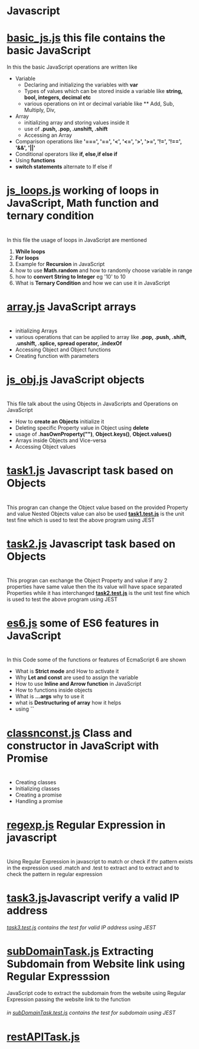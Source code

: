 # Javascript
#
# **[basic_js.js](https://github.com/Pranav-n-js/Javascript/blob/main/basic_js.js)**  this file contains the basic JavaScript
   In this the basic JavaScript operations are written like
   * Variable
     * Declaring and initializing the variables with **var**
     * Types of values which can be stored inside a variable like **string, bool, integers, decimal etc**
     * various operations on int or decimal variable like  ** Add, Sub, Multiply, Div,
   * Array
     * initializing array and storing values inside it
     * use of **.push, .pop, .unshift, .shift**
     * Accessing an Array
   * Comparison operations like **'===', '==', '<', '<=', '>', '>=', '!=', '!==', '&&', '||'**
   * Conditional operators like **if, else,if else if**
   * Using **functions**
   * **switch statements** alternate to If else if
#
# **[js_loops.js](https://github.com/Pranav-n-js/Javascript/blob/main/js_loops.js)** working of loops in JavaScript, Math function and ternary condition
#
   In this file the usage of loops in JavaScript are mentioned
   1. **While loops**
   2. **For loops**
   3. Example for **Recursion** in JavaScript
   4. how to use **Math.random** and how to randomly choose variable in  range
   5. how to **convert String to Integer** eg '10' to 10
   6. What is **Ternary Condition** and how we can use it in JavaScript
#
# **[array.js](https://github.com/Pranav-n-js/Javascript/blob/main/array.js)** JavaScript arrays
#
   * initializing Arrays
   * various operations that can be applied to array like **.pop, .push, .shift, .unshift, .splice, spread operator, .indexOf**
   * Accessing Object and Object functions
   * Creating function with parameters
#
# **[js_obj.js](https://github.com/Pranav-n-js/Javascript/blob/main/js_obj.js)** JavaScript objects
#
   This file talk about the using Objects in JavaScripts and Operations on JavaScript
   * How to **create an Objects** initialize it
   * Deleting specific Property value in Object using **delete**
   * usage of **.hasOwnProperty("")**, **Object.keys()**, **Object.values()**
   * Arrays inside Objects and Vice-versa
   * Accessing Object values

#
# **[task1.js](https://github.com/Pranav-n-js/Javascript/blob/main/task1.js)** Javascript task based on Objects
#
   This progran can change the Object value based on the  provided Property and value Nested Objects value can also be used
   **[task1.test.js](https://github.com/Pranav-n-js/Javascript/blob/main/task1.test.js)**  is the unit test fine which is used to test the above program using JEST

#
# **[task2.js](https://github.com/Pranav-n-js/Javascript/blob/main/task2.js)** Javascript task based on Objects
#
   This progran can exchange the Object Property and value if any 2 properties have same value then the its value will have space separated Properties while it has interchanged
   **[task2.test.js](https://github.com/Pranav-n-js/Javascript/blob/main/task2.test.js)**  is the unit test fine which is used to test the above program using JEST   
#
# **[es6.js](https://github.com/Pranav-n-js/Javascript/blob/main/es6.js)** some of ES6 features in JavaScript
#
   In this Code some of the functions or features of EcmaScript 6 are shown
   * What is **Strict mode** and How to activate it
   * Why **Let and const** are used to assign the variable
   * How to use **Inline and Arrow function** in JavaScript
   * How to functions inside objects
   * What is **...args** why to use it
   * what is **Destructuring of array** how it helps
   * using **\`\`**
#
# **[classnconst.js](https://github.com/Pranav-n-js/Javascript/blob/main/classnconst.js)** Class and constructor in JavaScript with Promise
   #
   * Creating classes
   * Initializing classes
   * Creating a promise
   * Handling a promise
#
# **[regexp.js](https://github.com/Pranav-n-js/Javascript/blob/main/regexp.js)** Regular Expression in javascript
#
   Using Regular Expression in javascript to match or check if thr pattern exists in the expression
   used .match and .test to extract and to extract and to check the pattern in regular expression
#
# [task3.js](https://github.com/Pranav-n-js/Javascript/blob/main/task3.js)Javascript verify a valid IP address
###### [task3.test.js](https://github.com/Pranav-n-js/Javascript/blob/main/task3.test.js) contains the test for valid IP address using JEST
#
# [subDomainTask.js](https://github.com/Pranav-n-js/Javascript/blob/main/subDomainTask.js) Extracting Subdomain from Website link using Regular Expresssion
   JavaScript code to extract the subdomain from the website using Regular Expression passing the website link to the function
###### in [subDomainTask.test.js](https://github.com/Pranav-n-js/Javascript/blob/main/subDomainTask.test.js) contains the test for subdomain using JEST
# [restAPITask.js](https://github.com/Pranav-n-js/Javascript/blob/main/restAPITask.js) 
